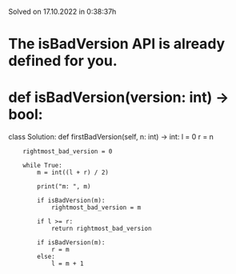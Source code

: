 Solved on 17.10.2022 in 0:38:37h

# The isBadVersion API is already defined for you.
# def isBadVersion(version: int) -> bool:

class Solution:
    def firstBadVersion(self, n: int) -> int:
        l = 0
        r = n
        
        rightmost_bad_version = 0

        while True:
            m = int((l + r) / 2)

            print("m: ", m)

            if isBadVersion(m):
                rightmost_bad_version = m

            if l >= r:
                return rightmost_bad_version

            if isBadVersion(m):
                r = m
            else:
                l = m + 1           


